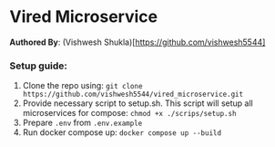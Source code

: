 # Vired Microservice
**Authored By**: (Vishwesh Shukla)[https://github.com/vishwesh5544]

### Setup guide:
1. Clone the repo using: `git clone https://github.com/vishwesh5544/vired_microservice.git`
2. Provide necessary script to setup.sh. This script will setup all microservices for compose: `chmod +x ./scrips/setup.sh`
3. Prepare `.env` from `.env.example`
4. Run docker compose up: `docker compose up --build`

